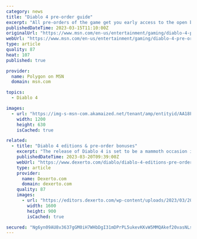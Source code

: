 ```yaml
---
category: news
title: "Diablo 4 pre-order guide"
excerpt: "All pre-orders of the game get you early access to the open beta that begins on March 17 and runs until March 20. However, it's worth noting that the Diablo 4 Beta will be made available to everyone ..."
publishedDateTime: 2023-03-15T11:10:00Z
originalUrl: "https://www.msn.com/en-us/entertainment/gaming/diablo-4-pre-order-guide/ar-AA18FvVZ"
webUrl: "https://www.msn.com/en-us/entertainment/gaming/diablo-4-pre-order-guide/ar-AA18FvVZ"
type: article
quality: 87
heat: 107
published: true

provider:
  name: Polygon on MSN
  domain: msn.com

topics:
  - Diablo 4

images:
  - url: "https://img-s-msn-com.akamaized.net/tenant/amp/entityid/AA18FIz0.img?h=630&w=1200&m=6&q=60&o=t&l=f&f=jpg"
    width: 1200
    height: 630
    isCached: true

related:
  - title: "Diablo 4 editions & pre-order bonuses"
    excerpt: "The release of Diablo 4 is set to be a mammoth occasion in 2023, and to help you decide which version to get here's a guide to its editions."
    publishedDateTime: 2023-03-20T09:39:00Z
    webUrl: "https://www.dexerto.com/diablo/diablo-4-editions-pre-order-bonuses-2090927/"
    type: article
    provider:
      name: Dexerto.com
      domain: dexerto.com
    quality: 87
    images:
      - url: "https://editors.dexerto.com/wp-content/uploads/2023/03/20/diablo-4-editions-and-pre-order-bonuses-e1679325045475.jpg"
        width: 1600
        height: 900
        isCached: true

secured: "Ng6yn09AU8v3637gGM0iH7WHbDgI31mDPrPL5ukevKKvW5MMQAkef20vasNLsMsEqgv1j7D5Vp/gbYSkGtLgYJlUDCIjbPI+yQJTM57xVvK3W1iPDxrxDI6gCvPvKBHDEH+mLlrdYX6CRdDtimW+jB0S7SInCF4T33JCdxLnWtVqtERb0enDNiNMMrhTh5KQ3RT/3D7WpT4nHgzVzvbKf4rFvOQmt8+0+H/dBqIUClEcAscohxDy6yp7rQCD+T/3E9Es4HbdIPoL00STb72NeapTGQ4FfzlAszWE0s6xLkzapdHSy8aZFj8udJxPcllFZ4N+bzv4TXiYZOmKEftxpJi9FbGZTgn2aOIF1K+TYjI=;Q6OayRedB59PMQ94cfWejw=="
---
```


